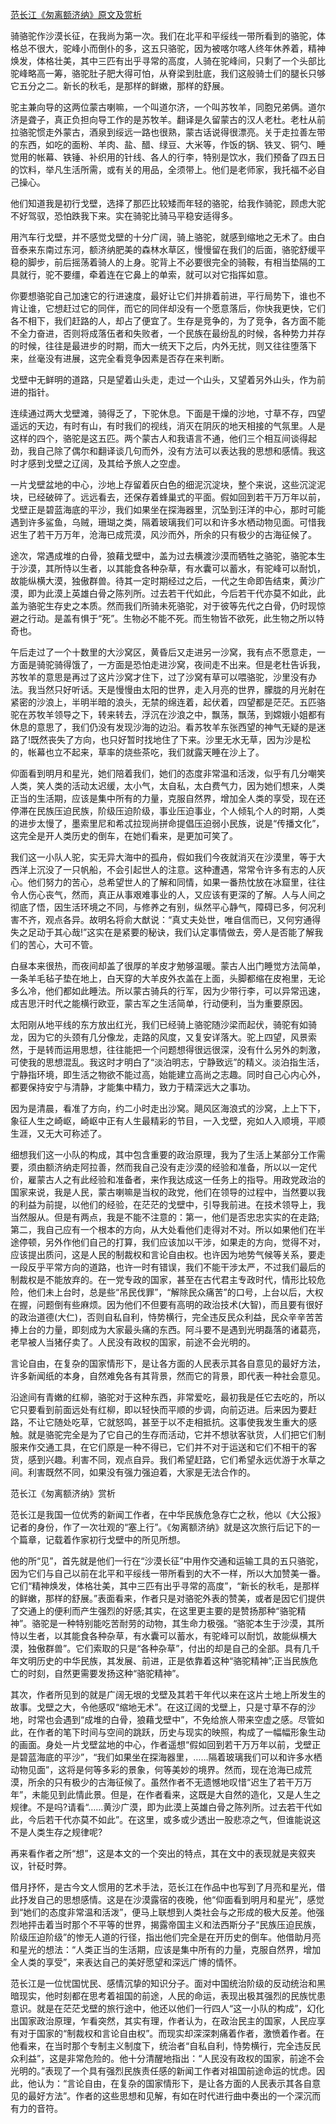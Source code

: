 [范长江《匆离额济纳》原文及赏析](https://www.vrrw.net/wx/8856.html)

骑骆驼作沙漠长征，在我尚为第一次。我们在北平和平绥线一带所看到的骆驼，体格总不很大，驼峰小而倒仆的多，这五只骆驼，因为被喀尔喀人终年休养着，精神焕发，体格壮美，其中三匹有出乎寻常的高度，人骑在驼峰间，只剩了一个头部比驼峰略高一筹，骆驼肚子肥大得可怕，从脊梁到肚底，我们这般骑士们的腿长只够它五分之二。新长的秋毛，是那样的鲜嫩，那样的舒展。

驼主兼向导的这两位蒙古喇嘛，一个叫道尔济，一个叫苏牧羊，同胞兄弟俩。道尔济是聋子，真正负担向导工作的是苏牧羊。翻译是久留蒙古的汉人老杜。老杜从前拉骆驼惯走外蒙古，酒泉到绥远一路也很熟，蒙古话说得很漂亮。关于走拉善左带的东西，如吃的面粉、羊肉、盐、醋、绿豆、大米等，作饭的锅、铁叉、铜勺、睡觉用的帐幕、铁锤、补织用的针线、各人的行李，特别是饮水，我们预备了四五日的饮料，举凡生活所需，或有关的用品，全须带上。他们是老师家，我托福不必自己操心。

他们知道我是初行戈壁，选择了那匹比较矮而年轻的骆驼，给我作骑驼，顾虑大驼不好驾驭，恐怕跌我下来。实在骑驼比骑马平稳安适得多。



用汽车行戈壁，并不感觉戈壁的十分广阔，骑上骆驼，就感到缩地之无术了。由白音泰来东南过东河，额济纳肥美的森林水草区，慢慢留在我们的后面，骆驼舒缓平稳的脚步，前后摇荡着骑人的上身。驼背上不必要很完全的骑鞍，有相当垫隔的工具就行，驼不要缰，牵着连在它鼻上的单索，就可以对它指挥如意。

你要想骆驼自己加速它的行进速度，最好让它们并排着前进，平行局势下，谁也不肯让谁，它想赶过它的同伴，而它的同伴却没有一个愿意落后，你快我更快，它们各不相下，我们赶路的人，却占了便宜了。生存是竞争的，为了竞争，各方面不能不全力奋进，否则将成落伍者和失败者，一个民族在最纷乱的时候，各种势力并存的时候，往往是最进步的时期，而大一统天下之后，内外无扰，则又往往堕落下来，丝毫没有进展，这完全看竞争因素是否存在来判断。

戈壁中无鲜明的道路，只是望着山头走，走过一个山头，又望着另外山头，作为前进的指针。

连续通过两大戈壁滩，骑得乏了，下驼休息。下面是干燥的沙地，寸草不存，四望遥远的天边，有时有山，有时我们的视线，消灭在阴灰的地天相接的气氛里。人是这样的四个，骆驼是这五匹。两个蒙古人和我语言不通，他们三个相互间谈得起劲，我自己除了偶尔和翻译谈几句而外，没有方法可以表达我的思想和感情。我这时才感到戈壁之辽阔，及其给予旅人之空虚。

一片戈壁盆地的中心，沙地上存留着灰白色的细泥沉淀块，整个来说，这些沉淀泥块，已经破碎了。远远看去，还保存着蜂巢式的平面。假如回到若干万万年以前，戈壁正是碧蓝海底的平沙，我们如果坐在探海器里，沉坠到汪洋的中心，那时可能遇到许多鲨鱼，乌贼，珊瑚之类，隔着玻璃我们可以和许多水栖动物见面。可惜我迟生了若干万万年，沧海已成荒漠，风沙而外，所余的只有极少的古海征候了。

途次，常遇成堆的白骨，狼藉戈壁中，盖为过去横渡沙漠而牺牲之骆驼，骆驼本生于沙漠，其所恃以生者，以其能食各种杂草，有水囊可以蓄水，有驼峰可以耐饥，故能纵横大漠，独傲群兽。待其一定时期经过之后，一代之生命即告结束，黄沙广漠，即为此漠上英雄白骨之陈列所。过去若干代如此，今后若干代亦莫不如此，此盖为骆驼生存史之本质。然而我们所骑未死骆驼，对于彼等先代之白骨，仍时现惊避之行动。是盖有惧于“死”。生物必不能不死。而生物皆不欲死，此生物之所以特奇也。

午后走过了一个十数里的大沙窝区，黄昏后又走进另一沙窝，我有点不愿意走，一方面是骑驼骑得饿了，一方面是恐怕走进沙窝，夜间走不出来。但是老杜告诉我，苏牧羊的意思是再过了这片沙窝才住下，过了沙窝有草可以喂骆驼，沙里没有办法。我当然只好听话。天是慢慢由太阳的世界，走入月亮的世界，朦胧的月光射在紧密的沙浪上，半明半暗的浪头，无禁的绵连着，起伏着，四望都是茫茫。五匹骆驼在苏牧羊领导之下，转来转去，浮沉在沙浪之中，飘荡，飘荡，到嫦娥小姐都有休息的意思了，我们仍没有发现沙海的边沿。看苏牧羊东张西望的神气无疑的是迷路了!既然丧失了方向，也只好暂时找地住了下来。沙里无水无草，因为沙是松的，帐幕也立不起来，草率的烧些茶吃，我们就露天睡在沙上了。

仰面看到明月和星光，她们陪着我们，她们的态度非常温和活泼，似乎有几分嘲笑人类，笑人类的活动太迟缓，太小气，太自私，太白费气力，因为她们想来，人类正当的生活期，应该是集中所有的力量，克服自然界，增加全人类的享受，现在还停滞在民族压迫民族，阶级压迫阶级，事业压迫事业，个人倾轧个人的时期，人类的进步太慢了，墨索里尼和希忒拉现尚拼命提倡压迫弱小民族，说是“传播文化”，这完全是开人类历史的倒车，在她们看来，是更加可笑了。

我们这一小队人驼，实无异大海中的孤舟，假如我们今夜就消灭在沙漠里，等于大西洋上沉没了一只帆船，不会引起世人的注意。这种遭遇，常常令许多有志的人灰心。他们努力的苦心，总希望世人的了解和同情，如果一番热忱放在冰窟里，往往令人伤心丧气，然而，真正从事艰难事业的人，又应该有更深的了解。人与人间之彻底了悟，因生活环境之不同，与修养之有别，纵然平心静气，障碍已多，何况利害不齐，观点各异。故明名将俞大猷说：“真丈夫处世，唯自信而已，又何穷通得失之足动于其心哉!”这实在是紧要的秘诀，我们认定事情做去，旁人是否能了解我们的苦心，大可不管。

白昼本来很热，而夜间却盖了很厚的羊皮才勉够温暖。蒙古人出门睡觉方法简单，一条羊毛毡子垫在地上，白天穿的大羊皮外衣盖在上面，头脚都缩在皮袍里，无论多么冷，他们都如此睡法。所以蒙古骑兵的行军，因为少带行李，可以异常迅速，成吉思汗时代之能横行欧亚，蒙古军之生活简单，行动便利，当为重要原因。

太阳刚从地平线的东方放出红光，我们已经骑上骆驼随沙梁而起伏，骑驼有如骑龙，因为它的头颈有几分像龙，走路的风度，又复安详落大。驼上四望，风景索然，于是转而运用思想，往往能把一个问题想得很远很深，没有什么另外的刺激，可使我的思想混乱。我这时才明白了“淡泊明志，宁静致远”的精义。淡泊指生活，宁静指环境，即生活之物欲不能过高，始能建立高尚之志趣。同时自己心内心外，都要保持安宁与清静，才能集中精力，致力于精深远大之事功。

因为是清晨，看准了方向，约二小时走出沙窝。飓风区海浪式的沙窝，上上下下，象征人生之崎岖，崎岖中正有人生最精彩的节目，一入戈壁，宛如人入顺境，平顺生涯，又无大可称述了。

细想我们这一小队的构成，其中包含重要的政治原理，我为了生活上某部分工作需要，须由额济纳走阿拉善，然而我自己没有走沙漠的经验和准备，所以以一定代价，雇蒙古人之有此经验和准备者，来作我达成这一任务上的指导。用政党政治的国家来说，我是人民，蒙古喇嘛是当权的政党，他们在领导的过程中，当然要以我的利益为前提，以他们的经验，在茫茫的戈壁中，引导我前进。在技术领导上，我当然服从。但是有两点，我是不能不注意的：第一，他们是否忠忠实实的在走路;第二，我自己应有一个根本的方向，从大处看他们走得对不对。所以如果他们在半途停顿，另外作他们自己的打算，我们应该加以干涉，如果走的方向，觉得不对，应该提出质问，这是人民的制裁权和言论自由权。也许因为地势气候等关系，要走一段反乎平常方向的道路，也许一时有错误，我们不能干涉太严，不过我们最后的制裁权是不能放弃的。在一党专政的国家，甚至在古代君主专政时代，情形比较危险，他们未上台时，总是些“吊民伐罪”，“解除民众痛苦”的口号，上台以后，大权在握，问题倒有些麻烦。因为他们不但要有高明的政治技术(大智)，而且要有很好的政治道德(大仁)，否则自私自利，恃势横行，完全违反民众利益，民众辛辛苦苦捧上台的力量，即刻成为大家最头痛的东西。阿斗要不是遇到光明磊落的诸葛亮，老早被人当猪仔卖了。人民没有政权的国家，前途不会光明的。

言论自由，在复杂的国家情形下，是让各方面的人民表示其各自意见的最好方法，许多新闻纸的本身，自然难免各有其背景，然而它的背景，即代表一种社会意见。

沿途间有青嫩的红柳，骆驼对于这种东西，非常爱吃，最初我是任它去吃的，所以它只要看到前面远处有红柳，即以轻快而平顺的步调，向前迈进。后来因为要赶路，不让它随处吃草，它就怒鸣，甚至于以不走相抵抗。这事使我发生重大的感触。就是骆驼完全是为了它自己的生存而活动，它并不想驮客驮货，人们把它们制服来作交通工具，在它们原是一种不得已，它们并不对于运送和它们不相干的客货，感到兴趣。利害不同，观点自异。我们希望赶路，它们希望永远优游于水草之间。利害既然不同，如果没有强力强迫着，大家是无法合作的。

范长江《匆离额济纳》赏析

范长江是我国一位优秀的新闻工作者，在中华民族危急存亡之秋，他以《大公报》记者的身份，作了一次壮观的“塞上行”。《匆离额济纳》就是这次旅行后记下的一个篇章，记载着作家初行戈壁中的所见所想。

他的所“见”，首先就是他们一行在“沙漠长征”中用作交通和运输工具的五只骆驼，因为它们与自己以前在北平和平绥线一带所看到的大不一样，所以大加赞美一番。它们“精神焕发，体格壮美，其中三匹有出乎寻常的高度”，“新长的秋毛，是那样的鲜嫩，那样的舒展。”表面看来，作者只是对骆驼外表的赞美，或者是因它们提供了交通上的便利而产生强烈的好感;其实，在这里更主要的是赞扬那种“骆驼精神”。骆驼是一种特别能吃苦耐劳的动物，其生命力极强。“骆驼本生于沙漠，其所恃以生者，以其能食各种杂草，有水囊可以蓄水，有驼峰可以耐饥，故能纵横大漠，独傲群兽”。它们索取的只是“各种杂草”，付出的却是自己的全部。具有几千年文明历史的中华民族，其发展、前进，正是依靠着这种“骆驼精神”;正当民族危亡的时刻，自然更需要发扬这种“骆驼精神”。

其次，作者所见到的就是广阔无垠的戈壁及其若干年代以来在这片土地上所发生的故事。戈壁之大，令他感叹“缩地无术”。在这辽阔的戈壁上，只是寸草不存的沙地，时常也会遇到“成堆的白骨，狼藉戈壁中”，不免给旅人带来空虚之感。尽管如此，在作者的笔下时间与空间的跳跃，历史与现实的映照，构成了一幅幅形象生动的画面。身处一片戈壁盆地的中心，作者遥想“假如回到若干万万年以前，戈壁正是碧蓝海底的平沙”，“我们如果坐在探海器里，……隔着玻璃我们可以和许多水栖动物见面”，这将是何等多彩的景象，何等美妙的境界。然而，现在沧海已成荒漠，所余的只有极少的古海征候了。虽然作者不无遗憾地叹惜“迟生了若干万万年”，未能见到此情此景。但是，在作者看来，这既是大自然的造化，又是人生之规律。不是吗?请看“……黄沙广漠，即为此漠上英雄白骨之陈列所。过去若干代如此，今后若干代亦莫不如此”。在这里，或多或少透出一股悲凉之气，但谁能说这不是人类生存之规律呢?

再来看作者之所“想”，这是本文的一个突出的特点，其在文中的表现就是夹叙夹议，针砭时弊。

借月抒怀，是古今文人惯用的艺术手法，范长江在作品中也写到了月亮和星光，借此抒发自己的思想感情。这是在沙漠露宿的夜晚，他“仰面看到明月和星光”，感觉到“她们的态度非常温和活泼”，便马上联想到人类社会与之形成的极大反差。他强烈地抨击着当时那个不平等的世界，揭露帝国主义和法西斯分子“民族压迫民族，阶级压迫阶级”的惨无人道的行径，指出他们完全是在开历史的倒车。他借助月亮和星光的想法：“人类正当的生活期，应该是集中所有的力量，克服自然界，增加全人类的享受”，来表达自己的美好愿望和深远广博的情怀。

范长江是一位忧国忧民、感情沉挚的知识分子。面对中国统治阶级的反动统治和黑暗现实，他时刻都在思考着祖国的前途，人民的命运，表现出极其强烈的民族忧患意识。就是在茫茫戈壁的旅行途中，他还以他们一行四人“这一小队的构成”，幻化出国家政治原理，乍看突然，其实有理，作者认为，在政治民主的国家，人民应享有对于国家的“制裁权和言论自由权”。而现实却深深刺痛着作者，激愤着作者。在他看来，在当时那个专制主义制度下，统治者“自私自利，恃势横行，完全违反民众利益”，这是非常危险的。他十分清醒地指出：“人民没有政权的国家，前途不会光明的。”表现了一个具有强烈民族责任感的新闻工作者对祖国前途命运的忧虑。因此，他认为：“言论自由，在复杂的国家情形下，是让各方面的人民表示其各自意见的最好方法”。作者的这些思想和见解，有如在时代进行曲中奏出的一个深沉而有力的音符。

